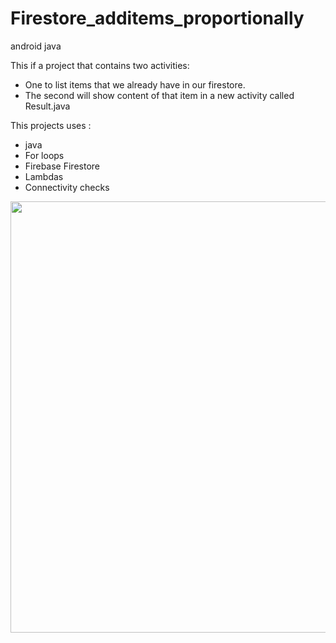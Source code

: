 # Firestore_additems_proportionally
android java 


This if a project that contains two activities:

 - One to list items that we already have in our firestore.
 - The second will show content of that item in a new activity called Result.java
 
 
This projects uses : 
  - java 
  - For loops
  - Firebase Firestore
  - Lambdas
  - Connectivity checks

<img src="https://media.giphy.com/media/IYE196e0HcukKZ7Odj/giphy.gif" width="1400" height="690"/>
